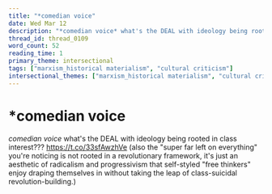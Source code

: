 ```yaml
---
title: "*comedian voice"
date: Wed Mar 12
description: "*comedian voice* what's the DEAL with ideology being rooted in class interest???"
thread_id: thread_0109
word_count: 52
reading_time: 1
primary_theme: intersectional
tags: ["marxism_historical materialism", "cultural criticism"]
intersectional_themes: ["marxism_historical materialism", "cultural criticism"]
---
```


# *comedian voice

*comedian voice* what's the DEAL with ideology being rooted in class interest??? https://t.co/33sfAwzhVe (also the "super far left on everything" you're noticing is not rooted in a revolutionary framework, it's just an aesthetic of radicalism and progressivism that self-styled "free thinkers" enjoy draping themselves in without taking the leap of class-suicidal revolution-building.)